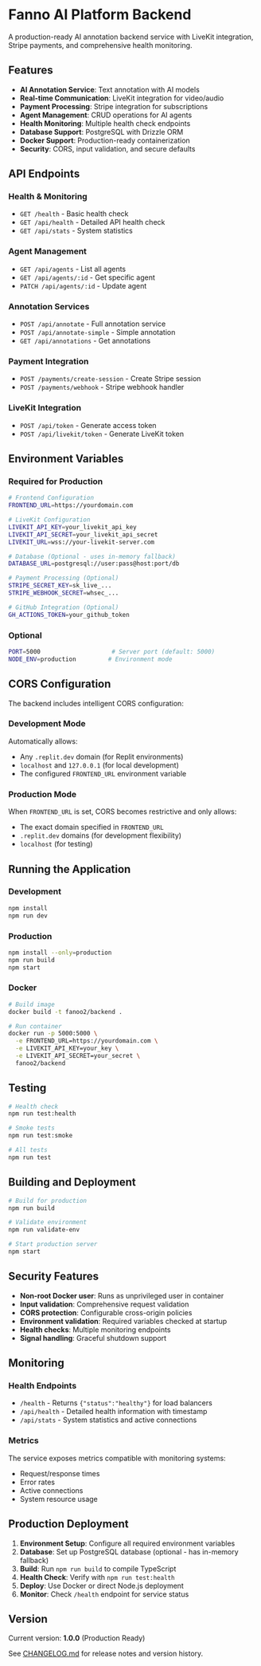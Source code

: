 # Fanno AI Platform Backend

A production-ready AI annotation backend service with LiveKit integration, Stripe payments, and comprehensive health monitoring.

## Features

- **AI Annotation Service**: Text annotation with AI models
- **Real-time Communication**: LiveKit integration for video/audio
- **Payment Processing**: Stripe integration for subscriptions  
- **Agent Management**: CRUD operations for AI agents
- **Health Monitoring**: Multiple health check endpoints
- **Database Support**: PostgreSQL with Drizzle ORM
- **Docker Support**: Production-ready containerization
- **Security**: CORS, input validation, and secure defaults

## API Endpoints

### Health & Monitoring
- `GET /health` - Basic health check
- `GET /api/health` - Detailed API health check
- `GET /api/stats` - System statistics

### Agent Management
- `GET /api/agents` - List all agents
- `GET /api/agents/:id` - Get specific agent
- `PATCH /api/agents/:id` - Update agent

### Annotation Services
- `POST /api/annotate` - Full annotation service
- `POST /api/annotate-simple` - Simple annotation
- `GET /api/annotations` - Get annotations

### Payment Integration
- `POST /payments/create-session` - Create Stripe session
- `POST /payments/webhook` - Stripe webhook handler

### LiveKit Integration
- `POST /api/token` - Generate access token
- `POST /api/livekit/token` - Generate LiveKit token

## Environment Variables

### Required for Production
```bash
# Frontend Configuration
FRONTEND_URL=https://yourdomain.com

# LiveKit Configuration
LIVEKIT_API_KEY=your_livekit_api_key
LIVEKIT_API_SECRET=your_livekit_api_secret
LIVEKIT_URL=wss://your-livekit-server.com

# Database (Optional - uses in-memory fallback)
DATABASE_URL=postgresql://user:pass@host:port/db

# Payment Processing (Optional)
STRIPE_SECRET_KEY=sk_live_...
STRIPE_WEBHOOK_SECRET=whsec_...

# GitHub Integration (Optional)
GH_ACTIONS_TOKEN=your_github_token
```

### Optional
```bash
PORT=5000                    # Server port (default: 5000)
NODE_ENV=production         # Environment mode
```

## CORS Configuration

The backend includes intelligent CORS configuration:

### Development Mode
Automatically allows:
- Any `.replit.dev` domain (for Replit environments)
- `localhost` and `127.0.0.1` (for local development)
- The configured `FRONTEND_URL` environment variable

### Production Mode
When `FRONTEND_URL` is set, CORS becomes restrictive and only allows:
- The exact domain specified in `FRONTEND_URL`
- `.replit.dev` domains (for development flexibility)
- `localhost` (for testing)

## Running the Application

### Development
```bash
npm install
npm run dev
```

### Production
```bash
npm install --only=production
npm run build
npm start
```

### Docker
```bash
# Build image
docker build -t fanoo2/backend .

# Run container
docker run -p 5000:5000 \
  -e FRONTEND_URL=https://yourdomain.com \
  -e LIVEKIT_API_KEY=your_key \
  -e LIVEKIT_API_SECRET=your_secret \
  fanoo2/backend
```

## Testing

```bash
# Health check
npm run test:health

# Smoke tests
npm run test:smoke

# All tests
npm run test
```

## Building and Deployment

```bash
# Build for production
npm run build

# Validate environment
npm run validate-env

# Start production server
npm start
```

## Security Features

- **Non-root Docker user**: Runs as unprivileged user in container
- **Input validation**: Comprehensive request validation
- **CORS protection**: Configurable cross-origin policies
- **Environment validation**: Required variables checked at startup
- **Health checks**: Multiple monitoring endpoints
- **Signal handling**: Graceful shutdown support

## Monitoring

### Health Endpoints
- `/health` - Returns `{"status":"healthy"}` for load balancers
- `/api/health` - Detailed health information with timestamp
- `/api/stats` - System statistics and active connections

### Metrics
The service exposes metrics compatible with monitoring systems:
- Request/response times
- Error rates
- Active connections
- System resource usage

## Production Deployment

1. **Environment Setup**: Configure all required environment variables
2. **Database**: Set up PostgreSQL database (optional - has in-memory fallback)
3. **Build**: Run `npm run build` to compile TypeScript
4. **Health Check**: Verify with `npm run test:health`
5. **Deploy**: Use Docker or direct Node.js deployment
6. **Monitor**: Check `/health` endpoint for service status

## Version

Current version: **1.0.0** (Production Ready)

See [CHANGELOG.md](./CHANGELOG.md) for release notes and version history.